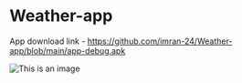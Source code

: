 # Weather-app
App download link -
https://github.com/imran-24/Weather-app/blob/main/app-debug.apk

![This is an image](Weather-app/blob/main/screenchots/Screenshot_20220810-114605.jpg)
